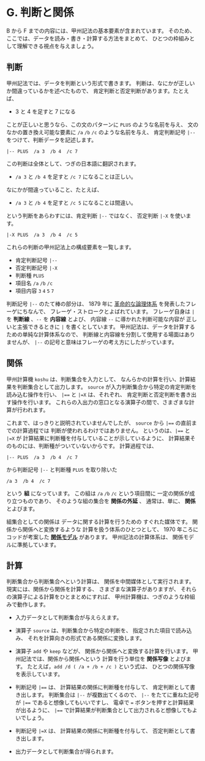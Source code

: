 # G. 判断と関係


B から F までの内容には、甲州記法の基本要素が含まれています。
そのため、ここでは、データを読み・書き・計算する方法をまとめて、
ひとつの枠組みとして理解できる視点を与えましょう。


## 判断

甲州記法では、データを判断という形式で書きます。
判断は、なにかが正しいか間違っているかを述べたもので、
肯定判断と否定判断があります。たとえば、

 - 3 と 4 を足すと 7 になる

ことが正しいと思うなら、この文のパターンに
`PLUS` のような名前を与え、
文のなかの置き換え可能な要素に
`/a` `/b` `/c` のような名前を与え、
肯定判断記号 `|--` をつけて、判断データを記述します。

~~~~~~~~~~~~~~~~~~~~~~~~~~~~~~~~~~~~~~~~~~~~ { .koshu .input }
|-- PLUS  /a 3  /b 4  /c 7
~~~~~~~~~~~~~~~~~~~~~~~~~~~~~~~~~~~~~~~~~~~~~~~~~~~~~~~~~~~~~~~

この判断は全体として、つぎの日本語に翻訳されます。

 - `/a 3` と `/b 4` を足すと `/c 7` になることは正しい。

なにかが間違っていること、たとえば、

 - `/a 3` と `/b 4` を足すと `/c 5` になることは間違い。

という判断をあらわすには、肯定判断 `|--` ではなく、
否定判断 `|-X` を使います。

~~~~~~~~~~~~~~~~~~~~~~~~~~~~~~~~~~~~~~~~~~~~ { .koshu .input }
|-X PLUS  /a 3  /b 4  /c 5
~~~~~~~~~~~~~~~~~~~~~~~~~~~~~~~~~~~~~~~~~~~~~~~~~~~~~~~~~~~~~~~

これらの判断の甲州記法上の構成要素を一覧します。

 - 肯定判断記号 `|--`
 - 否定判断記号 `|-X`
 - 判断種 `PLUS`
 - 項目名 `/a` `/b` `/c`
 - 項目内容 `3` `4` `5` `7`

判断記号 `|--` のたて棒の部分は、
1879 年に [革命的な論理体系][概念記法]
を発表したフレーゲにちなんで、
フレーゲ・ストロークとよばれています。
フレーゲ自身は `|` を **判断線** 、`--` を **内容線** とよび、
内容線 `--` に導かれた判断可能な内容が
正しいと主張できるときに `|` を書くとしています。
甲州記法は、データを計算するための単純な計算体系なので、
判断線と内容線を分割して使用する場面はありませんが、
`|--` の記号と意味はフレーゲの考え方にしたがっています。


## 関係

甲州計算機 `koshu` は、判断集合を入力として、
なんらかの計算を行い、計算結果を判断集合として出力します。
`source` が入力判断集合から特定の肯定判断を読み込む操作を行い、
`|==` と `|=X` は、それぞれ、
肯定判断と否定判断を書き出す操作を行います。
これらの入出力の窓口となる演算子の間で、さまざまな計算が行われます。

これまで、はっきりと説明されていませんでしたが、
`source` から `|==` の直前までの計算過程では
判断が使われるわけではありません。
というのは、`|==` と `|=X` が
計算結果に判断種を付与していることが示しているように、
計算結果そのものには、判断種がついていないからです。
計算過程では、

~~~~~~~~~~~~~~~~~~~~~~~~~~~~~~~~~~~~~~~~~~~~ { .koshu .input }
|-- PLUS  /a 3  /b 4  /c 7
~~~~~~~~~~~~~~~~~~~~~~~~~~~~~~~~~~~~~~~~~~~~~~~~~~~~~~~~~~~~~~~

から判断記号 `|--` と判断種 `PLUS` を取り除いた

~~~~~~~~~~~~~~~~~~~~~~~~~~~~~~~~~~~~~~~~~~~~ { .koshu }
/a 3  /b 4  /c 7
~~~~~~~~~~~~~~~~~~~~~~~~~~~~~~~~~~~~~~~~~~~~~~~~~~~~~~~~~~~~~~~

という **組** になっています。
この組は `/a` `/b` `/c` という項目間に
一定の関係が成り立つものであり、
そのような組の集合を **関係の外延** 、
通常は、単に、 **関係** とよびます。

組集合としての関係は
データに関する計算を行うための
すぐれた媒体です。
関係から関係へと変換するような
計算を扱う体系のひとつとして、
1970 年ころにコッドが考案した
[**関係モデル**][関係モデル] があります。
甲州記法の計算体系は、
関係モデルに準拠しています。


## 計算

判断集合から判断集合へという計算は、
関係を中間媒体として実行されます。
現実には、関係から関係を計算する、
さまざまな演算子がありますが、
それらの演算子による計算をひとまとめにすれば、
甲州計算機は、つぎのような枠組みで動作します。

 - 入力データとして判断集合が与えらえます。

 - 演算子 `source` は、判断集合から特定の判断を、
   指定された項目で読み込み、
   それを計算向きの形式である関係に変換します。

 - 演算子 `add` や `keep` などが、
   関係から関係へと変換する計算を行います。
   甲州記法では、関係から関係へという
   計算を行う単位を **関係写像** とよびます。
   たとえば，`add /d ( /a + /b + /c )` という式は、
   ひとつの関係写像を表示しています。

 - 判断記号 `|==` は、
   計算結果の関係に判断種を付与して、
   肯定判断として書き出します。
   判断集合は `|--` が複数出てくるので、
   `|--` をたてに重ねた記号が `|==` であると想像してもいいですし、
   電卓で `=` ボタンを押すと計算結果が出るように、
   `|==` で計算結果が判断集合として出力されると想像してもよいでしょう。

 - 判断記号 `|=X` は、
   計算結果の関係に判断種を付与して、
   否定判断として書き出します。

 - 出力データとして判断集合が得られます。


[概念記法]:   http://ja.wikipedia.org/wiki/概念記法
[関係モデル]: http://ja.wikipedia.org/wiki/関係モデル

